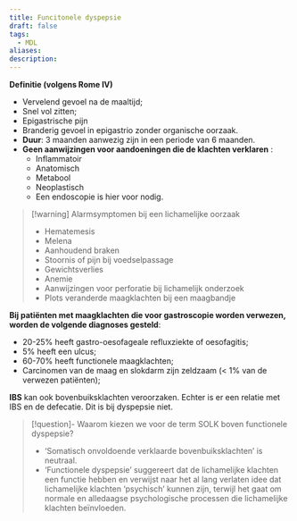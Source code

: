 ```yaml
---
title: Funcitonele dyspepsie
draft: false
tags:
  - MDL
aliases: 
description:
---
```


**Definitie (volgens Rome IV)**
- Vervelend gevoel na de maaltijd;
- Snel vol zitten;
- Epigastrische pijn
- Branderig gevoel in epigastrio zonder organische oorzaak. 
- **Duur**: 3 maanden aanwezig zijn in een periode van 6 maanden. 
- **Geen aanwijzingen voor aandoeningen die de klachten verklaren** :
	- Inflammatoir 
	- Anatomisch 
	- Metabool
	- Neoplastisch
	- Een endoscopie is hier voor nodig.


> [!warning] Alarmsymptomen bij een lichamelijke oorzaak
> - Hematemesis
> - Melena
> - Aanhoudend braken
> - Stoornis of pijn bij voedselpassage
> - Gewichtsverlies
> - Anemie
> - Aanwijzingen voor perforatie bij lichamelijk onderzoek
> - Plots veranderde maagklachten bij een maagbandje



**Bij patiënten met maagklachten die voor gastroscopie worden verwezen, worden de volgende diagnoses gesteld**:

- 20-25% heeft gastro-oesofageale refluxziekte of oesofagitis;
- 5% heeft een ulcus;
- 60-70% heeft functionele maagklachten;
- Carcinomen van de maag en slokdarm zijn zeldzaam (< 1% van de verwezen patiënten);

**IBS** kan ook bovenbuiksklachten veroorzaken. Echter is er een relatie met IBS en de defecatie. Dit is bij dyspepsie niet.


> [!question]- Waarom kiezen we voor de term SOLK boven functionele dyspepsie?
> - ‘Somatisch onvoldoende verklaarde bovenbuiksklachten’ is neutraal. 
> - ‘Functionele dyspepsie’ suggereert dat de lichamelijke klachten een functie hebben en verwijst naar het al lang verlaten idee dat lichamelijke klachten ‘psychisch’ kunnen zijn, terwijl het gaat om normale en alledaagse psychologische processen die lichamelijke klachten beïnvloeden.